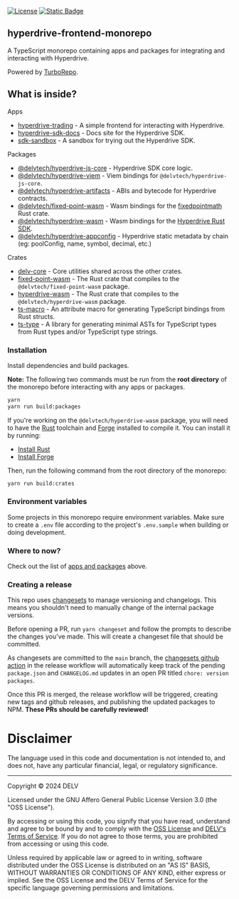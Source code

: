 [![License](https://img.shields.io/badge/License-AGPL%203.0-blue.svg)](https://github.com/delvtech/hyperdrive-frontend/blob/master/LICENSE)
[![Static Badge](https://img.shields.io/badge/DELV-Terms%20Of%20Service-orange)](https://delv-public.s3.us-east-2.amazonaws.com/delv-terms-of-service.pdf)

## hyperdrive-frontend-monorepo

A TypeScript monorepo containing apps and packages for integrating and
interacting with Hyperdrive.

Powered by [TurboRepo](https://turbo.build).

## What is inside?

Apps

- [hyperdrive-trading](apps/hyperdrive-trading/) - A simple frontend for interacting with Hyperdrive.
- [hyperdrive-sdk-docs](apps/hyperdrive-sdk-docs/) - Docs site for the Hyperdrive SDK.
- [sdk-sandbox](apps/sdk-sandbox/) - A sandbox for trying out the Hyperdrive SDK.

Packages

- [@delvtech/hyperdrive-js-core](packages/hyperdrive-js-core/) - Hyperdrive SDK core logic.
- [@delvtech/hyperdrive-viem](packages/hyperdrive-viem/) - Viem bindings for `@delvtech/hyperdrive-js-core`.
- [@delvtech/hyperdrive-artifacts](packages/hyperdrive-artifacts/) - ABIs and bytecode for Hyperdrive contracts.
- [@delvtech/fixed-point-wasm](packages/hyperdrive-artifacts/) - Wasm bindings for the [fixedpointmath](https://github.com/delvtech/hyperdrive-rs/tree/main/crates/fixedpointmath) Rust crate.
- [@delvtech/hyperdrive-wasm](packages/hyperdrive-artifacts/) - Wasm bindings for the [Hyperdrive Rust SDK](https://github.com/delvtech/hyperdrive-rs).
- [@delvtech/hyperdrive-appconfig](packages/hyperdrive-appconfig/) - Hyperdrive static metadata by chain (eg: poolConfig, name, symbol, decimal, etc.)

Crates

- [delv-core](crates/delv-core/) - Core utilities shared across the other crates.
- [fixed-point-wasm](crates/fixed-point-wasm/) - The Rust crate that compiles to the `@delvtech/fixed-point-wasm` package.
- [hyperdrive-wasm](crates/hyperdrive-wasm/) - The Rust crate that compiles to the `@delvtech/hyperdrive-wasm` package.
- [ts-macro](crates/ts-macro/) - An attribute macro for generating TypeScript bindings from Rust structs.
- [ts-type](crates/ts-type/) - A library for generating minimal ASTs for TypeScript types from Rust types and/or TypeScript type strings.

### Installation

Install dependencies and build packages.

**Note:** The following two commands must be run from the **root directory** of the
monorepo before interacting with any apps or packages.

```bash
yarn
yarn run build:packages
```

If you're working on the `@delvtech/hyperdrive-wasm` package, you will need to
have the [Rust](https://www.rust-lang.org/) toolchain and
[Forge](https://github.com/foundry-rs/foundry#installatio://github.com/foundry-rs/foundry#installation)
installed to compile it. You can install it by running:

- [Install Rust](https://www.rust-lang.org/tools/install)
- [Install Forge](https://book.getfoundry.sh/getting-started/installation)

Then, run the following command from the root directory of the monorepo:

```bash
yarn run build:crates
```

### Environment variables

Some projects in this monorepo require environment variables. Make sure to
create a `.env` file according to the project's `.env.sample` when building or
doing development.

### Where to now?

Check out the list of [apps and packages](#what-is-inside) above.

### Creating a release

This repo uses [changesets](https://github.com/changesets/changesets) to manage
versioning and changelogs. This means you shouldn't need to manually change of
the internal package versions.

Before opening a PR, run `yarn changeset` and follow the prompts to describe the
changes you've made. This will create a changeset file that should be committed.

As changesets are committed to the `main` branch, the [changesets github
action](https://github.com/changesets/action) in the release workflow will
automatically keep track of the pending `package.json` and `CHANGELOG.md`
updates in an open PR titled `chore: version packages`.

Once this PR is merged, the release workflow will be triggered, creating new
tags and github releases, and publishing the updated packages to NPM. **These
PRs should be carefully reviewed!**

# Disclaimer

The language used in this code and documentation is not intended to, and does not, have any particular financial, legal, or regulatory significance.

---

Copyright © 2024 DELV

Licensed under the GNU Affero General Public License Version 3.0 (the "OSS License").

By accessing or using this code, you signify that you have read, understand and agree to be bound by and to comply with the [OSS License](https://www.gnu.org/licenses/gpl-3.0.html) and [DELV's Terms of Service](https://delv-public.s3.us-east-2.amazonaws.com/delv-terms-of-service.pdf). If you do not agree to those terms, you are prohibited from accessing or using this code.

Unless required by applicable law or agreed to in writing, software distributed under the OSS License is distributed on an "AS IS" BASIS, WITHOUT WARRANTIES OR CONDITIONS OF ANY KIND, either express or implied. See the OSS License and the DELV Terms of Service for the specific language governing permissions and limitations.
